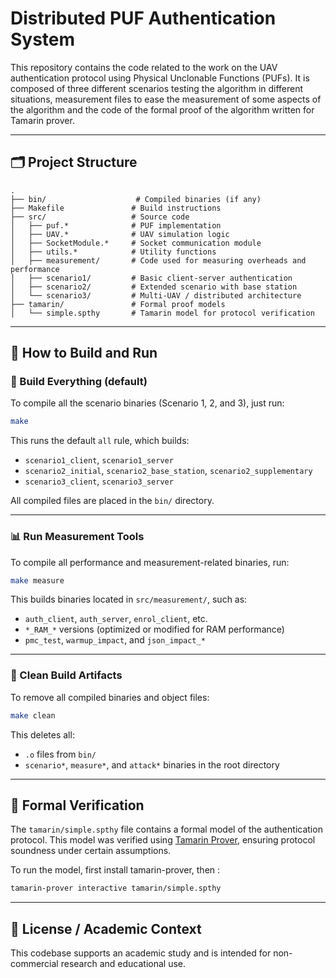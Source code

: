 # Distributed PUF Authentication System

This repository contains the code related to the work on the UAV authentication protocol using Physical Unclonable Functions (PUFs). It is composed of three different scenarios testing the algorithm in different situations, measurement files to ease the measurement of some aspects of the algorithm and the code of the formal proof of the algorithm written for Tamarin prover. 

---

## 🗂️ Project Structure

```
.
├── bin/                    # Compiled binaries (if any)
├── Makefile               # Build instructions
├── src/                   # Source code
│   ├── puf.*              # PUF implementation
│   ├── UAV.*              # UAV simulation logic
│   ├── SocketModule.*     # Socket communication module
│   ├── utils.*            # Utility functions
│   ├── measurement/       # Code used for measuring overheads and performance
│   ├── scenario1/         # Basic client-server authentication
│   ├── scenario2/         # Extended scenario with base station
│   └── scenario3/         # Multi-UAV / distributed architecture
├── tamarin/               # Formal proof models
│   └── simple.spthy       # Tamarin model for protocol verification
```

---

## 🚀 How to Build and Run

### 🔨 Build Everything (default)
To compile all the scenario binaries (Scenario 1, 2, and 3), just run:

```bash
make
```

This runs the default `all` rule, which builds:
- `scenario1_client`, `scenario1_server`
- `scenario2_initial`, `scenario2_base_station`, `scenario2_supplementary`
- `scenario3_client`, `scenario3_server`

All compiled files are placed in the `bin/` directory.

---

### 📊 Run Measurement Tools
To compile all performance and measurement-related binaries, run:

```bash
make measure
```

This builds binaries located in `src/measurement/`, such as:
- `auth_client`, `auth_server`, `enrol_client`, etc.
- `*_RAM_*` versions (optimized or modified for RAM performance)
- `pmc_test`, `warmup_impact`, and `json_impact_*`

---

### 🧹 Clean Build Artifacts
To remove all compiled binaries and object files:

```bash
make clean
```

This deletes all:
- `.o` files from `bin/`
- `scenario*`, `measure*`, and `attack*` binaries in the root directory

---

## 📐 Formal Verification

The `tamarin/simple.spthy` file contains a formal model of the authentication protocol. This model was verified using [Tamarin Prover](https://tamarin-prover.com/), ensuring protocol soundness under certain assumptions.

To run the model, first install tamarin-prover, then :
```bash
tamarin-prover interactive tamarin/simple.spthy
```
---

## 📄 License / Academic Context

This codebase supports an academic study and is intended for non-commercial research and educational use.

